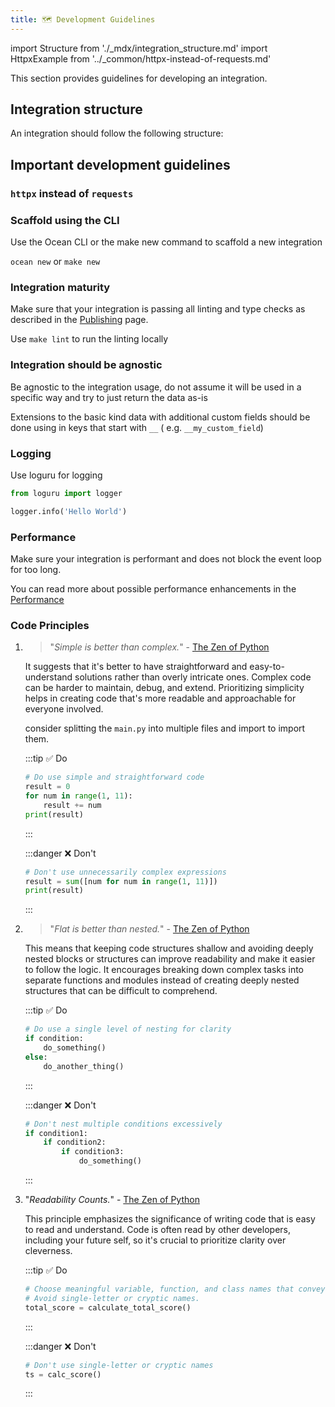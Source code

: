 ```yaml
---
title: 🗺 Development Guidelines
---
```


import Structure from './_mdx/integration_structure.md'
import HttpxExample from '../_common/httpx-instead-of-requests.md'

This section provides guidelines for developing an integration.

## Integration structure

An integration should follow the following structure:

<Structure />

## Important development guidelines

### `httpx` instead of `requests`

<HttpxExample />

### Scaffold using the CLI

Use the Ocean CLI or the make new command to scaffold a new integration

`ocean new` or `make new`

### Integration maturity

Make sure that your integration is passing all linting and type checks as described in
the [Publishing](../develop-an-integration/publish-an-integration.md#prerequisites) page.

Use `make lint` to run the linting locally

### Integration should be agnostic

Be agnostic to the integration usage, do not assume it will be used in a specific way and try to just return the data
as-is

Extensions to the basic kind data with additional custom fields should be done using in keys that start with `__` (
e.g. `__my_custom_field`)

### Logging

Use loguru for logging

```python
from loguru import logger

logger.info('Hello World')
```

### Performance

Make sure your integration is performant and does not block the event loop for too long.

You can read more about possible performance enhancements in the [Performance](../develop-an-integration/performance.md)

### Code Principles

1. > "_Simple is better than complex._" - [The Zen of Python](https://peps.python.org/pep-0020/#the-zen-of-python)

   It suggests that it's better to have straightforward and easy-to-understand solutions rather than overly intricate
   ones. Complex code can be harder to maintain, debug, and extend. Prioritizing simplicity helps in creating code
   that's more readable and approachable for everyone involved.

   consider splitting the `main.py` into multiple files and import to import them.

   :::tip ✅ Do

    ```python
    # Do use simple and straightforward code
    result = 0
    for num in range(1, 11):
        result += num
    print(result)
    ```

   :::

   :::danger ❌ Don't

    ```python
    # Don't use unnecessarily complex expressions
    result = sum([num for num in range(1, 11)])
    print(result)
    ```

   :::

2. > "_Flat is better than nested._" - [The Zen of Python](https://peps.python.org/pep-0020/#the-zen-of-python)

   This means that keeping code structures shallow and avoiding deeply nested blocks or structures can improve
   readability and make it easier to follow the logic. It encourages breaking down complex tasks into separate functions
   and modules instead of creating deeply nested structures that can be difficult to comprehend.

   :::tip ✅ Do

    ```python
    # Do use a single level of nesting for clarity
    if condition:
        do_something()
    else:
        do_another_thing()
    ```

   :::

   :::danger ❌ Don't

    ```python
    # Don't nest multiple conditions excessively
    if condition1:
        if condition2:
            if condition3:
                do_something()
    ```

   :::

3. "_Readability Counts._"  - [The Zen of Python](https://peps.python.org/pep-0020/#the-zen-of-python)

   This principle emphasizes the significance of writing code that is easy to read and understand. Code is often read by
   other developers, including your future self, so it's crucial to prioritize clarity over cleverness.

   :::tip ✅ Do

    ```python
    # Choose meaningful variable, function, and class names that convey their purpose or functionality.
    # Avoid single-letter or cryptic names.
    total_score = calculate_total_score()
    ```

   :::

   :::danger ❌ Don't

    ```python
    # Don't use single-letter or cryptic names
    ts = calc_score()
    ```

   :::